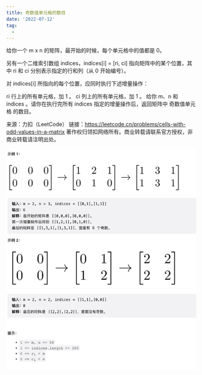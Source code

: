 ```yaml
---
title: 奇数值单元格的数目
date: '2022-07-12'
tag:
  - 
---
```

给你一个 m x n 的矩阵，最开始的时候，每个单元格中的值都是 0。

另有一个二维索引数组 indices，indices[i] = [ri, ci] 指向矩阵中的某个位置，其中 ri 和 ci 分别表示指定的行和列（从 0 开始编号）。

对 indices[i] 所指向的每个位置，应同时执行下述增量操作：

ri 行上的所有单元格，加 1 。
ci 列上的所有单元格，加 1 。
给你 m、n 和 indices 。请你在执行完所有 indices 指定的增量操作后，返回矩阵中 奇数值单元格 的数目。

来源：力扣（LeetCode）
链接：<https://leetcode.cn/problems/cells-with-odd-values-in-a-matrix>
著作权归领扣网络所有。商业转载请联系官方授权，非商业转载请注明出处。

![alt](./image/example.png)

